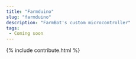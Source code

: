 ```yaml
---
title: "Farmduino"
slug: "farmduino"
description: "FarmBot's custom microcontroller"
tags:
 - Coming soon
---
```


{% include contribute.html %}

